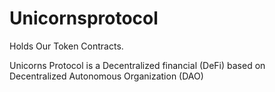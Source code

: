 # Unicornsprotocol
Holds Our Token Contracts. 

Unicorns Protocol is a Decentralized financial (DeFi) based on Decentralized Autonomous Organization (DAO)

